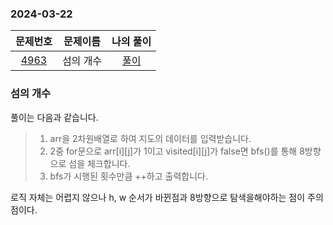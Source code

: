 ### 2024-03-22
|                      문제번호                      | 문제이름  | 나의 풀이  |
|:----------------------------------------------:|:-----:|:------:|
| [4963](https://www.acmicpc.net/problem/4963) | 섬의 개수 | [풀이](https://github.com/Kminwo-o/BaekJoon-Algorithm/blob/main/%EB%B0%B1%EC%A4%80/Silver/4963.%E2%80%85%EC%84%AC%EC%9D%98%E2%80%85%EA%B0%9C%EC%88%98/%EC%84%AC%EC%9D%98%E2%80%85%EA%B0%9C%EC%88%98.java) |

### 섬의 개수

풀이는 다음과 같습니다.
> 1. arr을 2차원배열로 하여 지도의 데이터를 입력받습니다.
> 2. 2중 for문으로 arr[i][j]가 1이고 visited[i][j]가 false면 bfs()를 통해 8방향으로 섬을 체크합니다.
> 3. bfs가 시행된 횟수만큼 ++하고 출력합니다.

로직 자체는 어렵지 않으나 h, w 순서가 바뀐점과 8방향으로 탐색을해야하는 점이 주의점이다.